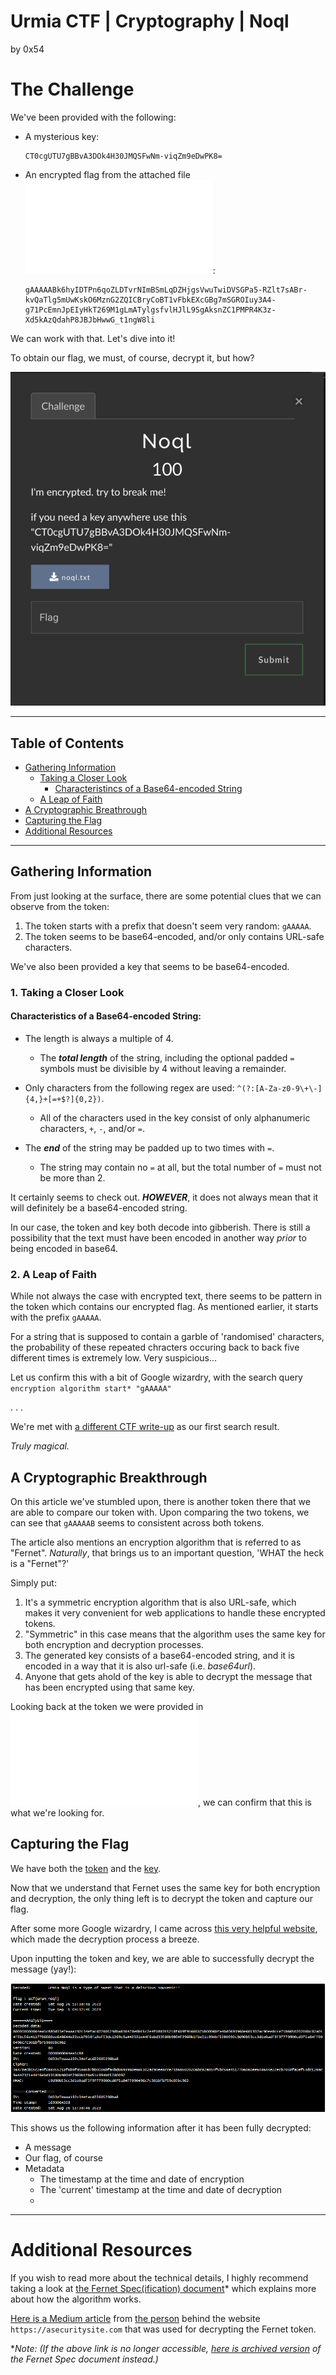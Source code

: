 # Urmia CTF | Cryptography | Noql

by 0x54

# The Challenge

We've been provided with the following:
- A mysterious key:
   
  ```
  CT0cgUTU7gBBvA3DOk4H30JMQSFwNm-viqZm9eDwPK8=
  ```
- An encrypted flag from the attached file ![noql.txt](files/noql.txt):
  
  ```
  gAAAAABk6hyIDTPn6qoZLDTvrNImBSmLqDZHjgsVwuTwiDVSGPa5-RZlt7sABr-kvQaTlg5mUwKskO6MznG2ZQICBryCoBT1vFbkEXcGBg7mSGROIuy3A4-g71PcEmnJpEIyHkT269M1gLmATylgsfvlHJlL9SgAksnZC1PMPR4K3z-Xd5kAzQdahP8JBJbHwwG_t1ngW8li
  ```

We can work with that. Let's dive into it!

To obtain our flag, we must, of course, decrypt it, but how? 

![A screenshot of the the challenge prompt](images/20230904_IMGPPE_0.jpg)

---
## Table of Contents
- [Gathering Information](https://github.com/ResetSec/UrmiaCTF/new/main/Crypto/Noql#gathering-information)
  - [Taking a Closer Look](https://github.com/ResetSec/UrmiaCTF/new/main/Crypto/Noql#taking-a-closer-look)
    - [Characteristincs of a Base64-encoded String](https://github.com/ResetSec/UrmiaCTF/new/main/Crypto/Noql#characteristics-of-a-base64-encoded-string)
  - [A Leap of Faith](https://github.com/ResetSec/UrmiaCTF/new/main/Crypto/Noql#a-leap-of-faith)
- [A Cryptographic Breathrough](https://github.com/ResetSec/UrmiaCTF/new/main/Crypto/Noql#a-cryptographic-breakthrough)
- [Capturing the Flag](https://github.com/ResetSec/UrmiaCTF/new/main/Crypto/Noql#capturing-the-flag)
- [Additional Resources](https://github.com/ResetSec/UrmiaCTF/new/main/Crypto/Noql#additional-resources)
---

## Gathering Information

From just looking at the surface, there are some potential clues that we can observe from the token:
1. The token starts with a prefix that doesn't seem very random: ``gAAAAA``.
2. The token seems to be base64-encoded, and/or only contains URL-safe characters.

We've also been provided a key that seems to be base64-encoded.

### 1. Taking a Closer Look

#### Characteristics of a Base64-encoded String:
- The length is always a multiple of 4.
  - The ***total length*** of the string, including the optional padded ``=`` symbols must be divisible by 4 without leaving a remainder. 

- Only characters from the following regex are used: ``^(?:[A-Za-z0-9\+\-]{4,}+[=+$?]{0,2})``.
  - All of the characters used in the key consist of only alphanumeric characters, ``+``, ``-``, and/or ``=``.

- The ***end*** of the string may be padded up to two times with ``=``.
  - The string may contain no ``=`` at all, but the total number of ``=`` must not be more than 2.

It certainly seems to check out. ***HOWEVER***, it does not always mean that it will definitely be a base64-encoded string.

In our case, the token and key both decode into gibberish. There is still a possibility that the text must have been encoded in another way *prior* to being encoded in base64.

### 2. A Leap of Faith

While not always the case with encrypted text, there seems to be pattern in the token which contains our encrypted flag. As mentioned earlier, it starts with the prefix ``gAAAAA``.

For a string that is supposed to contain a garble of 'randomised' characters, the probability of these repeated chracters occuring back to back five different times is extremely low. Very suspicious...

Let us confirm this with a bit of Google wizardry, with the search query ``encryption algorithm start* "gAAAAA"``

. . .

We're met with [a different CTF write-up](https://medium.com/@weareintentions/noobctf-0x01-writeups-f88ff8657eed) as our first search result. 

*Truly magical.*

## A Cryptographic Breakthrough

On this article we've stumbled upon, there is another token there that we are able to compare our token with. Upon comparing the two tokens, we can see that ``gAAAAAB`` seems to consistent across both tokens.

The article also mentions an encryption algorithm that is referred to as "Fernet". *Naturally*, that brings us to an important question, 'WHAT the heck is a "Fernet"?'

Simply put:
1. It's a symmetric encryption algorithm that is also URL-safe, which makes it very convenient for web applications to handle these encrypted tokens.
2. "Symmetric" in this case means that the algorithm uses the same key for both encryption and decryption processes.
3. The generated key consists of a base64-encoded string, and it is encoded in a way that it is also url-safe (i.e. *base64url*).
4. Anyone that gets ahold of the key is able to decrypt the message that has been encrypted using that same key.

Looking back at the token we were provided in ![noql.txt](files/noql.txt), we can confirm that this is what we're looking for.

## Capturing the Flag

We have both the [token](images/20230904_IMGPPE_0.jpg) and the [key](files/noql.txt).

Now that we understand that Fernet uses the same key for both encryption and decryption, the only thing left is to decrypt the token and capture our flag.

After some more Google wizardry, I came across [this very helpful website](https://asecuritysite.com/tokens/ferdecode), which made the decryption process a breeze.

Upon inputting the token and key, we are able to successfully decrypt the message (yay!):

![The decoded text](images/scr_decoded.png)

This shows us the following information after it has been fully decrypted:
- A message
- Our flag, of course
- Metadata
  - The timestamp at the time and date of encryption
  - The 'current' timestamp at the time and date of decryption
  - 
 ---
# Additional Resources

If you wish to read more about the technical details, I highly recommend taking a look at [the Fernet Spec(ification) document](https://github.com/fernet/spec/blob/master/Spec.md)\* which explains more about how the algorithm works.

[Here is a Medium article](https://medium.com/asecuritysite-when-bob-met-alice/passing-encrypted-tokens-the-fernet-way-ef9b2a9d125d) from [the person](https://www.youtube.com/billbuchanan) behind the website ``https://asecuritysite.com`` that was used for decrypting the Fernet token.

\**Note: (If the above link is no longer accessible, [here is archived version](https://web.archive.org/web/20230505131522/https://github.com/fernet/spec/blob/master/Spec.md) of the Fernet Spec document instead.)*
